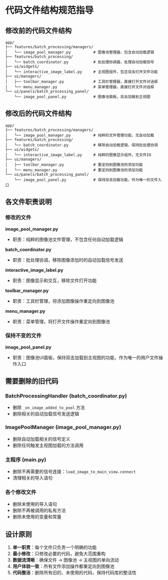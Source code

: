 # 代码文件结构规范指导

## 修改前的代码文件结构

```
app/
├── features/batch_processing/managers/
│   └── image_pool_manager.py          # 图像池管理器，包含自动加载逻辑
├── features/batch_processing/
│   └── batch_coordinator.py           # 批处理协调器，处理自动加载信号
├── ui/widgets/
│   └── interactive_image_label.py     # 主视图组件，包含双击打开文件功能
├── ui/managers/
│   ├── toolbar_manager.py             # 工具栏管理器，直接打开文件对话框
│   └── menu_manager.py                # 菜单管理器，直接打开文件对话框
└── ui/panels/batch_processing_panel/
    └── image_pool_panel.py            # 图像池面板，双击加载到主视图
```

## 修改后的代码文件结构

```
app/
├── features/batch_processing/managers/
│   └── image_pool_manager.py          # 纯粹的文件管理功能，无自动加载
├── features/batch_processing/
│   └── batch_coordinator.py           # 移除自动加载逻辑，保持批处理协调
├── ui/widgets/
│   └── interactive_image_label.py     # 纯粹的图像显示组件，无文件IO
├── ui/managers/
│   ├── toolbar_manager.py             # 重定向到图像池的添加功能
│   └── menu_manager.py                # 重定向到图像池的添加功能
└── ui/panels/batch_processing_panel/
    └── image_pool_panel.py            # 保持双击加载功能，作为唯一的文件入口
```

## 各文件职责说明

### 修改的文件

**image_pool_manager.py**
- 职责：纯粹的图像池文件管理，不包含任何自动加载逻辑

**batch_coordinator.py**
- 职责：批处理协调，移除图像添加时的自动加载信号发送

**interactive_image_label.py**
- 职责：图像显示和交互，移除文件打开功能

**toolbar_manager.py**
- 职责：工具栏管理，将添加图像操作重定向到图像池

**menu_manager.py**
- 职责：菜单管理，将打开文件操作重定向到图像池

### 保持不变的文件

**image_pool_panel.py**
- 职责：图像池UI面板，保持双击加载到主视图的功能，作为唯一的用户文件操作入口

## 需要删除的旧代码

### BatchProcessingHandler (batch_coordinator.py)
- 删除 `_on_image_added_to_pool` 方法
- 删除相关的自动加载信号发送逻辑

### ImagePoolManager (image_pool_manager.py)
- 删除自动加载相关的信号定义
- 删除任何触发主视图加载的方法调用

### 主程序 (main.py)
- 删除不再需要的信号连接：`load_image_to_main_view.connect`
- 清理相关的导入语句

### 各个修改文件
- 删除未使用的导入语句
- 删除不再被调用的私有方法
- 删除未使用的变量和常量

## 设计原则

1. **单一职责**：每个文件只负责一个明确的功能
2. **最小修改**：只修改必要的代码，避免大范围重构
3. **数据流清晰**：确保文件 → 图像池 → 主视图的单向流动
4. **用户体验一致**：所有文件添加操作都重定向到图像池
5. **代码整洁**：删除所有旧的、未使用的代码，保持代码库的整洁性
